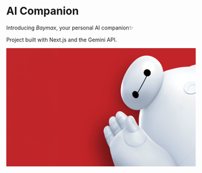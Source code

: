 # AI Companion

Introducing _Baymax_, your personal AI companion✨

Project built with Next.js and the Gemini API.

![Baymax](public/baymax.png)
